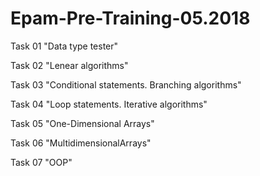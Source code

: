 # Epam-Pre-Training-05.2018

Task 01 "Data type tester"

Task 02 "Lenear algorithms"

Task 03 "Conditional statements. Branching algorithms"

Task 04 "Loop statements. Iterative algorithms"

Task 05 "One-Dimensional Arrays"

Task 06 "MultidimensionalArrays"

Task 07 "OOP"
